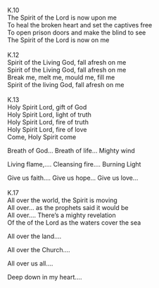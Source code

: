 K.10<br>
The Spirit of the Lord is now upon me<br>
To heal the broken heart and set the captives free<br>
To open prison doors and make the blind to see<br>
The Spirit of the Lord is now on me<br>
<br>
K.12<br>
Spirit of the Living God, fall afresh on me<br>
Spirit of the Living God, fall afresh on me<br>
Break me, melt me, mould me, fill me<br>
Spirit of the living God, fall afresh on me<br>
<br>
K.13<br>
Holy Spirit Lord, gift of God<br>
Holy Spirit Lord, light of truth<br>
Holy Spirit Lord, fire of truth<br>
Holy Spirit Lord, fire of love<br>
Come, Holy Spirit come<br>

Breath of God… Breath of life… Mighty wind<br>

Living flame,…. Cleansing fire…. Burning Light<br>

Give us faith…. Give us hope… Give us love…<br>
<br>
K.17<br>
All over the world, the Spirit is moving<br>
All over… as the prophets said it would be<br>
All over…. There’s a mighty revelation<br>
Of the of the Lord as the waters cover the sea<br>

All over the land….<br>

All over the Church….<br>

All over us all….<br>

Deep down in my heart….